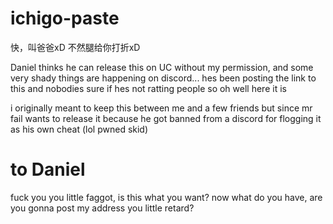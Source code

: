 # ichigo-paste
快，叫爸爸xD 不然腿给你打折xD

Daniel thinks he can release this on UC without my permission, and some very shady things are happening on discord... hes been posting the link to this and nobodies sure if hes not ratting people so oh well here it is

i originally meant to keep this between me and a few friends but since mr fail wants to release it because he got banned from a discord for flogging it as his own cheat (lol pwned skid)

# to Daniel

fuck you you little faggot, is this what you want? now what do you have, are you gonna post my address you little retard?
